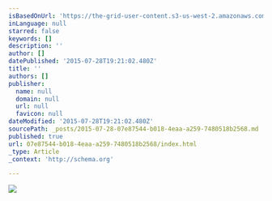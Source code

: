 ```yaml
---
isBasedOnUrl: 'https://the-grid-user-content.s3-us-west-2.amazonaws.com/e65cc01e-a64e-4d99-80ac-88b7393a14f5.jpg'
inLanguage: null
starred: false
keywords: []
description: ''
author: []
datePublished: '2015-07-28T19:21:02.480Z'
title: ''
authors: []
publisher:
  name: null
  domain: null
  url: null
  favicon: null
dateModified: '2015-07-28T19:21:02.480Z'
sourcePath: _posts/2015-07-28-07e87544-b018-4eaa-a259-7480518b2568.md
published: true
url: 07e87544-b018-4eaa-a259-7480518b2568/index.html
_type: Article
_context: 'http://schema.org'

---
```

![](https://the-grid-user-content.s3-us-west-2.amazonaws.com/e65cc01e-a64e-4d99-80ac-88b7393a14f5.jpg)